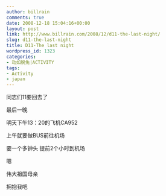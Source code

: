 ```yaml
---
author: billrain
comments: true
date: 2008-12-18 15:04:16+00:00
layout: post
link: http://www.billrain.com/2008/12/d11-the-last-night/
slug: d11-the-last-night
title: D11-The last night
wordpress_id: 1323
categories:
- 动如脱兔|ACTIVITY
tags:
- Activity
- japan
---
```


同志们11要回去了

最后一晚

明天下午13：20的飞机CA952

上午就要做BUS前往机场 

要一个多钟头 提前2个小时到机场

嗯

伟大祖国母亲

拥抱我吧
